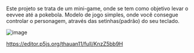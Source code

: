 
Este projeto se trata de um mini-game, onde se tem como objetivo levar o eevvee até a pokebola.
Modelo de jogo simples, onde você consegue controlar o personagem, através das setinhas(padrão) do seu teclado.


![image](https://github.com/thauanb11/SketchPokemon/assets/img/giftminigame)

<https://editor.p5js.org/thauan11/full/KnzZ5bb9H>
